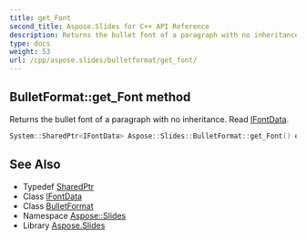```yaml
---
title: get_Font
second_title: Aspose.Slides for C++ API Reference
description: Returns the bullet font of a paragraph with no inheritance. Read IFontData.
type: docs
weight: 53
url: /cpp/aspose.slides/bulletformat/get_font/
---
```

## BulletFormat::get_Font method


Returns the bullet font of a paragraph with no inheritance. Read [IFontData](../../ifontdata/).

```cpp
System::SharedPtr<IFontData> Aspose::Slides::BulletFormat::get_Font() override
```

## See Also

* Typedef [SharedPtr](../../../system/sharedptr/)
* Class [IFontData](../../ifontdata/)
* Class [BulletFormat](../)
* Namespace [Aspose::Slides](../../)
* Library [Aspose.Slides](../../../)
